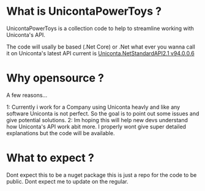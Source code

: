 # What is UnicontaPowerToys ?
UnicontaPowerToys is a collection code to help to streamline working with Uniconta's API.

The code will usally be based (.Net Core) or .Net what ever you wanna call it on Uniconta's latest API current is [Uniconta.NetStandardAPI2.1 v94.0.0.6](https://www.nuget.org/packages/Uniconta.NetStandardAPI2.1/)

# Why opensource ?
A few reasons...

1: Currently i work for a Company using Uniconta heavly and like any software Uniconta is not perfect. So the goal is to point out some issues and give potential solutions.
2: Im hoping this will help new devs understand how Uniconta's API work abit more. I properly wont give super detailed explanations but the code will be available.

# What to expect ?
Dont expect this to be a nuget package this is just a repo for the code to be public.
Dont expect me to update on the regular.

